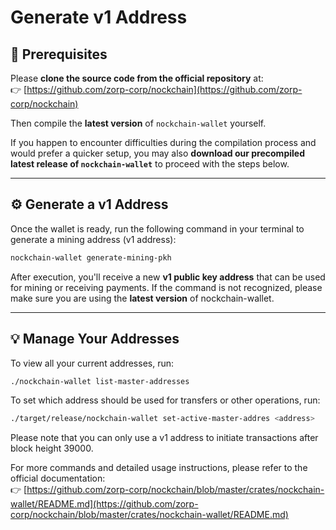 # Generate v1 Address

## 🧩 Prerequisites

Please **clone the source code from the official repository** at:  
👉 [https://github.com/zorp-corp/nockchain](https://github.com/zorp-corp/nockchain)

Then compile the **latest version** of `nockchain-wallet` yourself.

If you happen to encounter difficulties during the compilation process and would prefer a quicker setup, you may also **download our precompiled latest release of `nockchain-wallet`** to proceed with the steps below.

---

## ⚙️ Generate a v1 Address

Once the wallet is ready, run the following command in your terminal to generate a mining address (v1 address):

```bash
nockchain-wallet generate-mining-pkh
```

After execution, you'll receive a new **v1 public key address** that can be used for mining or receiving payments.
If the command is not recognized, please make sure you are using the **latest version** of nockchain-wallet.

---

## 💡 Manage Your Addresses

To view all your current addresses, run:

```bash
./nockchain-wallet list-master-addresses
```

To set which address should be used for transfers or other operations, run:

```bash
./target/release/nockchain-wallet set-active-master-addres <address>
```

Please note that you can only use a v1 address to initiate transactions after block height 39000.

For more commands and detailed usage instructions, please refer to the official documentation:  
👉 [https://github.com/zorp-corp/nockchain/blob/master/crates/nockchain-wallet/README.md](https://github.com/zorp-corp/nockchain/blob/master/crates/nockchain-wallet/README.md)

